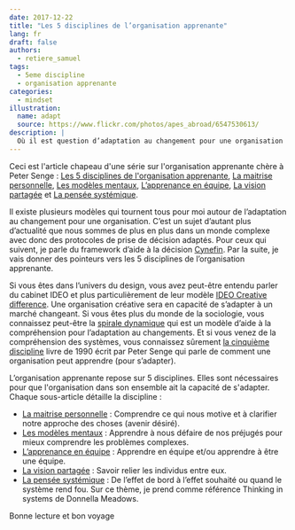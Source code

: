 ```yaml
---
date: 2017-12-22
title: "Les 5 disciplines de l’organisation apprenante"
lang: fr
draft: false
authors:
  - retiere_samuel
tags:
  - 5eme discipline
  - organisation apprenante
categories:
  - mindset
illustration:
  name: adapt
  source: https://www.flickr.com/photos/apes_abroad/6547530613/
description: |
  Où il est question d’adaptation au changement pour une organisation
---
```


Ceci est l'article chapeau d'une série sur l'organisation apprenante chère à Peter Senge : [Les 5 disciplines de l'organisation apprenante], [La maitrise personnelle], [Les modèles mentaux], [L’apprenance en équipe], [La vision partagée] et [La pensée systémique].

 Il existe plusieurs modèles qui tournent tous pour moi autour de l’adaptation au changement pour une organisation. C’est un sujet d’autant plus d’actualité que nous sommes de plus en plus dans un monde complexe avec donc des protocoles de prise de décision adaptés. Pour ceux qui suivent, je parle du framework d’aide à la décision [Cynefin]. Par la suite, je vais donner des pointeurs vers les 5 disciplines de l’organisation apprenante.

Si vous êtes dans l’univers du design, vous avez peut-être entendu parler du cabinet IDEO et plus particulièrement de leur modèle [IDEO Creative difference].  Une organisation créative sera en capacité de s’adapter à un marché changeant. Si vous êtes plus du monde de la sociologie, vous connaissez peut-être la [spirale dynamique] qui est un modèle d’aide à la compréhension pour l’adaptation au changements. Et si vous venez de la compréhension des systèmes, vous connaissez sûrement [la cinquième discipline] livre de 1990 écrit par Peter Senge qui parle de comment une organisation peut apprendre (pour s’adapter).

L’organisation apprenante repose sur 5 disciplines. Elles sont nécessaires pour que l'organisation dans son ensemble ait la capacité de s'adapter. Chaque sous-article détaille la discipline :<br>
- [La maitrise personnelle] : Comprendre ce qui nous motive et à clarifier notre approche des choses (avenir désiré).<br>
- [Les modèles mentaux] : Apprendre à nous défaire de nos préjugés pour mieux comprendre les problèmes complexes.<br>
- [L’apprenance en équipe] : Apprendre en équipe et/ou apprendre à être une équipe.<br>
- [La vision partagée] : Savoir relier les individus entre eux.<br>
- [La pensée systémique] : De l’effet de bord à l’effet souhaité ou quand le système rend fou. Sur ce thème, je prend comme référence Thinking in systems de Donnella Meadows.<br>

Bonne lecture et bon voyage

[Cynefin]: https://en.wikipedia.org/wiki/Cynefin_framework
[la cinquième discipline]: https://www.amazon.fr/cinqui%C3%A8me-discipline-Levier-organisations-apprenantes/dp/2212559372/
[spirale dynamique]: http://www.psychotherapie-integrative.com/esprit-integratif/don-beck.htm
[IDEO Creative difference]: https://creativedifference.ideo.com/#/
[Les 5 disciplines de l'organisation apprenante]: /articles/2017-12-22-learning_organization/
[La maitrise personnelle]: /articles/2017-12-18-personal_mastery/
[Les modèles mentaux]: /articles/2017-12-18-mental_models/
[L’apprenance en équipe]: /articles/2017-12-13-team_learning/
[La vision partagée]: /articles/2017-12-17-shared_vision/
[La pensée systémique]: /articles/2017-06-08-system_thinking/
